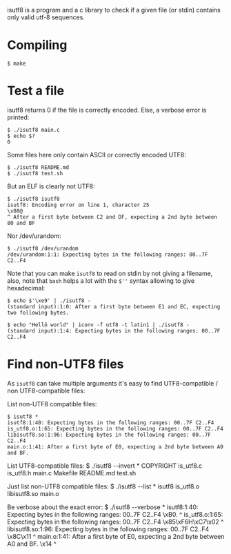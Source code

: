 isutf8 is a program and a c library to check if a given file (or stdin) contains only
valid utf-8 sequences.

# Compiling

    $ make

# Test a file

isutf8 returns 0 if the file is correctly encoded. Else, a verbose
error is printed:

    $ ./isutf8 main.c
    $ echo $?
    0

Some files here only contain ASCII or correctly encoded UTF8:

    $ ./isutf8 README.md
    $ ./isutf8 test.sh

But an ELF is clearly not UTF8:

    $ ./isutf8 isutf8
    isutf8: Encoding error on line 1, character 25
    \x08@
    ^ After a first byte between C2 and DF, expecting a 2nd byte between 80 and BF

Nor /dev/urandom:

    $ ./isutf8 /dev/urandom
    /dev/urandom:1:1: Expecting bytes in the following ranges: 00..7F C2..F4

Note that you can make `isutf8` to read on stdin by not giving a
filename, also, note that `bash` helps a lot with the `$''` syntax
allowing to give hexadecimal:

    $ echo $'\xe9' | ./isutf8 -
    (standard input):1:0: After a first byte between E1 and EC, expecting two following bytes.

    $ echo "Hellö world" | iconv -f utf8 -t latin1 | ./isutf8 -
    (standard input):1:4: Expecting bytes in the following ranges: 00..7F C2..F4

# Find non-UTF8 files

As `isutf8` can take multiple arguments it's easy to find
UTF8-compatible / non UTF8-compatible files:

List non-UTF8 compatible files:

    $ isutf8 *
    isutf8:1:40: Expecting bytes in the following ranges: 00..7F C2..F4
    is_utf8.o:1:65: Expecting bytes in the following ranges: 00..7F C2..F4
    libisutf8.so:1:96: Expecting bytes in the following ranges: 00..7F C2..F4
    main.o:1:41: After a first byte of E0, expecting a 2nd byte between A0 and BF.

List UTF8-compatible files:
    $ ./isutf8 --invert *
    COPYRIGHT
    is_utf8.c
    is_utf8.h
    main.c
    Makefile
    README.md
    test.sh

Just list non-UTF8 compatible files:
    $ ./isutf8 --list *
    isutf8
    is_utf8.o
    libisutf8.so
    main.o

Be verbose about the exact error:
    $ ./isutf8 --verbose *
    isutf8:1:40: Expecting bytes in the following ranges: 00..7F C2..F4
    \xB0.
    ^
    is_utf8.o:1:65: Expecting bytes in the following ranges: 00..7F C2..F4
    \x85\xF6H\xC7\x02
    ^
    libisutf8.so:1:96: Expecting bytes in the following ranges: 00..7F C2..F4
    \x8C\x11
    ^
    main.o:1:41: After a first byte of E0, expecting a 2nd byte between A0 and BF.
    \x14
    ^
